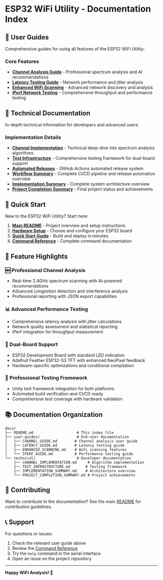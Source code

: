 # ESP32 WiFi Utility - Documentation Index

## 📖 User Guides

Comprehensive guides for using all features of the ESP32 WiFi Utility:

### Core Features
- **[Channel Analysis Guide](user-guides/CHANNEL_GUIDE.md)** - Professional spectrum analysis and AI recommendations
- **[Latency Testing Guide](user-guides/LATENCY_GUIDE.md)** - Network performance and jitter analysis
- **[Enhanced WiFi Scanning](user-guides/ENHANCED_SCANNING.md)** - Advanced network discovery and analysis
- **[iPerf Network Testing](user-guides/IPERF_GUIDE.md)** - Comprehensive throughput and performance testing

## 🔧 Technical Documentation

In-depth technical information for developers and advanced users:

### Implementation Details
- **[Channel Implementation](technical/CHANNEL_IMPLEMENTATION.md)** - Technical deep-dive into spectrum analysis algorithms
- **[Test Infrastructure](technical/TEST_INFRASTRUCTURE.md)** - Comprehensive testing framework for dual-board support
- **[Automated Releases](technical/AUTOMATED_RELEASES.md)** - GitHub Actions automated release system
- **[Workflow Summary](technical/WORKFLOW_SUMMARY.md)** - Complete CI/CD pipeline and release automation overview
- **[Implementation Summary](technical/IMPLEMENTATION_SUMMARY.md)** - Complete system architecture overview
- **[Project Completion Summary](technical/PROJECT_COMPLETION_SUMMARY.md)** - Final project status and achievements

## 🚀 Quick Start

New to the ESP32 WiFi Utility? Start here:

1. **[Main README](../README.md)** - Project overview and setup instructions
2. **[Hardware Setup](../README.md#hardware-requirements--dual-board-support)** - Choose and configure your ESP32 board
3. **[Quick Start Guide](../README.md#quick-start)** - Build and deploy in minutes
4. **[Command Reference](../README.md#command-reference)** - Complete command documentation

## 🎯 Feature Highlights

### 🆕 Professional Channel Analysis
- Real-time 2.4GHz spectrum scanning with AI-powered recommendations
- Advanced congestion detection and interference analysis
- Professional reporting with JSON export capabilities

### 📊 Advanced Performance Testing  
- Comprehensive latency analysis with jitter calculations
- Network quality assessment and statistical reporting
- iPerf integration for throughput measurement

### 🔧 Dual-Board Support
- ESP32 Development Board with standard LED indication
- Adafruit Feather ESP32-S3 TFT with enhanced NeoPixel feedback
- Hardware-specific optimizations and conditional compilation

### 🧪 Professional Testing Framework
- Unity test framework integration for both platforms
- Automated build verification and CI/CD ready
- Comprehensive test coverage with hardware validation

## 📚 Documentation Organization

```
docs/
├── README.md                    # This index file
├── user-guides/                 # End-user documentation
│   ├── CHANNEL_GUIDE.md        # Channel analysis user guide
│   ├── LATENCY_GUIDE.md        # Latency testing guide
│   ├── ENHANCED_SCANNING.md    # WiFi scanning features
│   └── IPERF_GUIDE.md          # Performance testing guide
└── technical/                   # Developer documentation
    ├── CHANNEL_IMPLEMENTATION.md     # Algorithm implementation
    ├── TEST_INFRASTRUCTURE.md       # Testing framework
    ├── IMPLEMENTATION_SUMMARY.md    # Architecture overview
    └── PROJECT_COMPLETION_SUMMARY.md # Project achievements
```

## 🤝 Contributing

Want to contribute to the documentation? See the main [README](../README.md) for contribution guidelines.

## 📞 Support

For questions or issues:
1. Check the relevant user guide above
2. Review the [Command Reference](../README.md#command-reference)
3. Try the `help` command in the serial interface
4. Open an issue on the project repository

---

**Happy WiFi Analysis! 📡**